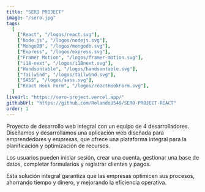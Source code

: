 ```yaml
---
title: "SERO PROJECT"
image: "/sero.jpg"
tags:
  [
    ["React", "/logos/react.svg"],
    ["Node.js", "/logos/nodejs.svg"],
    ["MongoDB", "/logos/mongodb.svg"],
    ["Express", "/logos/express.svg"],
    ["Framer Motion", "/logos/framer-motion.svg"],
    ["i18-next", "/logos/i18next.svg"],
    ["Handsontable", "/logos/handsontable.svg"],
    ["Tailwind", "/logos/tailwind.svg"],
    ["SASS", "/logos/sass.svg"],
    ["React Hook Form", "/logos/reactHookForm.svg"],
  ]
liveUrl: "https://sero-project.vercel.app/"
githubUrl: "https://github.com/RolandoU548/SERO-PROJECT-REACT"
order: 1
---
```


<p>Proyecto de desarrollo web integral con un equipo de 4 desarrolladores. Diseñamos y desarrollamos una aplicación web diseñada para emprendedores y empresas, que ofrece una plataforma integral para la planificación y optimización de recursos.</p>

<p>Los usuarios pueden iniciar sesión, crear una cuenta, gestionar una base de datos, completar formularios y registrar clientes y pagos.</p>

<p>Esta solución integral garantiza que las empresas optimicen sus procesos, ahorrando tiempo y dinero, y mejorando la eficiencia operativa.</p>
